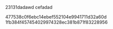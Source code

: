 23131dadawd cefadad

477538c0f6ebc14ebef552104e9941711d32a60d 
1fb384f457454029974328ec381b871f83228956